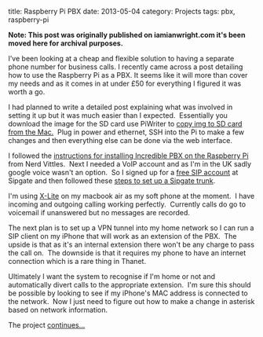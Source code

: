 title: Raspberry Pi PBX
date: 2013-05-04
category: Projects
tags: pbx, raspberry-pi

**Note: This post was originally published on iamianwright.com it's been moved here for archival purposes.**

I’ve been looking at a cheap and flexible solution to having a separate phone number for business calls. I recently came across a post detailing how to use the Raspberry Pi as a PBX. It seems like it will more than cover my needs and as it comes in at under £50 for everything I figured it was worth a go.

I had planned to write a detailed post explaining what was involved in setting it up but it was much easier than I expected.  Essentially you download the image for the SD card use PiWriter to [copy img to SD card from the Mac.](http://sourceforge.net/projects/piwriter/ "PiWriter")  Plug in power and ethernet, SSH into the Pi to make a few changes and then everything else can be done via the web interface.

I followed the [instructions for installing Incredible PBX on the Raspberry Pi](http://nerdvittles.com/?p=5527 "Incredible PBX 3.11 for Raspberry Bi") from Nerd Vittles.  Next I needed a VoIP account and as I'm in the UK sadly google voice wasn't an option.  So I signed up for a [free SIP account](http://www.sipgate.co.uk/user/ "Free phone service over your broadband line") at Sipgate and then followed these [steps to set up a Sipgate trunk](http://sysadminman.net/blog/2012/asterisknow-setting-up-a-trunk-and-outbound-calls-with-sipgate-4259 "Setting up a Sipgate trunk in FreePBX").

I'm using [X-Lite](http://www.counterpath.com/x-lite.html "X-lIte") on my macbook air as my soft phone at the moment.  I have incoming and outgoing calling working perfectly.  Currently calls do go to voicemail if unanswered but no messages are recorded.

The next plan is to set up a VPN tunnel into my home network so I can run a SIP client on my iPhone that will work as an extension of the PBX.  The upside is that as it's an internal extension there won't be any charge to pass the call on.  The downside is that it requires my phone to have an internet connection which is a rare thing in Thanet.

Ultimately I want the system to recognise if I'm home or not and automatically divert calls to the appropriate extension.  I'm sure this should be possible by looking to see if my iPhone's MAC address is connected to the network.  Now I just need to figure out how to make a change in asterisk based on network information.

The project [continues...](/figuring-out-freepbx/ "Figuring out FreePBX")